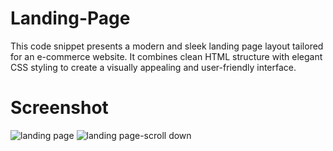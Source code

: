 # Landing-Page
This code snippet presents a modern and sleek landing page layout tailored for an e-commerce website. It combines clean HTML structure with elegant CSS styling to create a visually appealing and user-friendly interface.

# Screenshot
![landing page](landing_page1.png)
![landing page-scroll down](landing_page-scroll_down.png)
